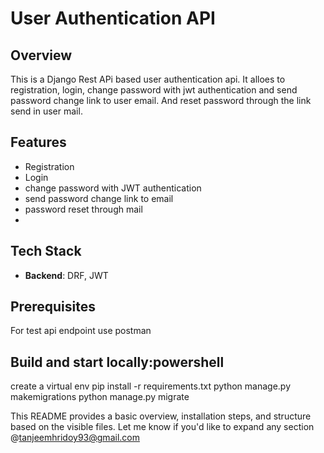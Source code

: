 # User Authentication API


## Overview
This is a Django Rest APi based user authentication api. It alloes to registration, login, change password with jwt authentication and send password change link to user email. And reset password through the link send in user mail.


## Features
- Registration
- Login
- change password with JWT authentication
- send password change link to email
- password reset through mail
- 

## Tech Stack
- **Backend**: DRF, JWT

## Prerequisites
For test api endpoint use postman


## Build and start locally:powershell

create a virtual env
pip install -r requirements.txt
python manage.py makemigrations
python manage.py migrate



This README provides a basic overview, installation steps, and structure based on the visible files. Let me know if you'd like to expand any section @tanjeemhridoy93@gmail.com
